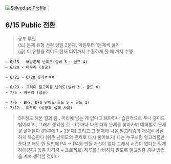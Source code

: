 [![Solved.ac Profile](http://mazassumnida.wtf/api/v2/generate_badge?boj=qetqet910)](https://solved.ac/qetqet910/)
## 6/15 Public 전환
> 공부 루틴 </br>(토) 문제 유형 선정 당일 2문제, 익일부터 1문제씩 풀기 </br> (금) 이 유형을 적어도 현재 티어까지 수월하게 풀 때 까지 수행

```shell
~ 6/15 - 배낭문제 난이도(실버 3 ~ 골드 4) 
~ 6/20 - 마무리 (성공)
```

```shell
~ 6/21 ~ 6/28 휴가ㅎㅎㅎ
```

```shell
~ 6/29 - 그리디 알고리즘 난이도(실버 3 ~ 골드 4)
~ 7/5 - 마무리 (성공)
```

```shell
~ 7/6 - BFS, DFS 난이도(골드 5 ~ 골드 1)
~ 7/12 - 마무리 (성공과 실패 사이)

```
> 3주정도 해본 결과 음.. 머리에 남는 게 없다고 해야하나 습관적으로 푸니 흥미도 떨어지고,, 그래서 생각한 것 - 1주마다 다른 대회 문제를 찾아가며 대회별로 문제를 풀어본다 (하루에 1 ~ 2문제) 그리고 그 문제에 나온 알고리즘의 개념을 확실하게 복습한다 (쉬운 난이도의 문제로 다시 풀어보기) 나는 누구처럼 알고리즘만 푼다고 해도 한 달만에 P4 -> D4를 만들 자신이 없다 그래서 시간이 없다는 핑계 하에(진짜 없음 자격증 + 프로젝트) 하루를 낭비하지 않도록 알고리즘 공부 방법을 계속 생각할 것이다
